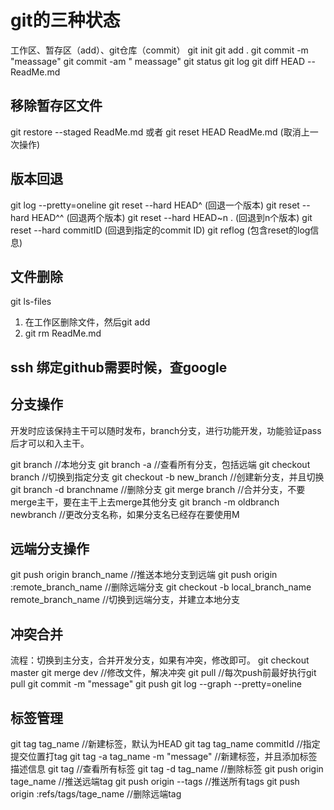 # git的三种状态
工作区、暂存区（add）、git仓库（commit）
git init
git add .
git commit -m "meassage"
git commit -am " meassage"
git status 
git log
git diff HEAD -- ReadMe.md

## 移除暂存区文件
git restore --staged ReadMe.md
或者 git reset HEAD ReadMe.md (取消上一次操作)

## 版本回退
git log --pretty=oneline
git reset --hard HEAD^ (回退一个版本)
git reset --hard HEAD^^ (回退两个版本)
git reset --hard HEAD~n . (回退到n个版本)
git reset --hard commitID (回退到指定的commit ID)
git reflog (包含reset的log信息)

## 文件删除
git ls-files
1. 在工作区删除文件，然后git add
2. git rm ReadMe.md

## ssh 绑定github需要时候，查google

## 分支操作
开发时应该保持主干可以随时发布，branch分支，进行功能开发，功能验证pass后才可以和入主干。

git branch    //本地分支
git branch -a //查看所有分支，包括远端
git checkout branch   //切换到指定分支
git checkout -b new_branch  //创建新分支，并且切换
git branch -d branchname    //删除分支
git merge branch            //合并分支，不要merge主干，要在主干上去merge其他分支 
git branch -m oldbranch newbranch   //更改分支名称，如果分支名已经存在要使用M

## 远端分支操作
git push origin branch_name   //推送本地分支到远端
git push origin :remote_branch_name //删除远端分支
git checkout -b local_branch_name  remote_branch_name  //切换到远端分支，并建立本地分支

## 冲突合并
流程：切换到主分支，合并开发分支，如果有冲突，修改即可。
git checkout master 
git merge dev
//修改文件，解决冲突 
git pull       //每次push前最好执行git pull
git commit -m "message"
git push 
git log --graph --pretty=oneline

## 标签管理
git tag tag_name      //新建标签，默认为HEAD
git tag tag_name commitId    //指定提交位置打tag
git tag -a tag_name -m "message"  //新建标签，并且添加标签描述信息
git tag              //查看所有标签
git tag -d tag_name  //删除标签
git push origin tage_name  //推送远端tag
git push origin --tags     //推送所有tags
git push origin :refs/tags/tage_name  //删除远端tag

